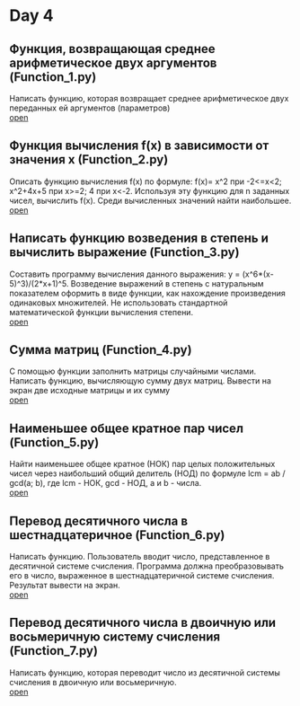 # Day 4

## Функция, возвращающая среднее арифметическое двух аргументов (Function_1.py)
Написать функцию, которая возвращает среднее арифметическое двух переданных ей аргументов (параметров)<br>
[open](/Day4/Function_1.py)

## Функция вычисления f(x) в зависимости от значения x (Function_2.py)
Описать функцию вычисления f(x) по формуле:
f(x)= x^2 при -2<=x<2;
x^2+4x+5 при x>=2;
4 при x<-2.
Используя эту функцию для n заданных чисел, вычислить f(x). Среди вычисленных значений найти наибольшее.<br>
[open](/Day4/Function_2.py)

## Написать функцию возведения в степень и вычислить выражение (Function_3.py)
Составить программу вычисления данного выражения: y = (x^6*(x-5)^3)/(2*x+1)^5. 
Возведение выражений в степень с натуральным показателем оформить в виде функции, как нахождение произведения одинаковых множителей. 
Не использовать стандартной математической функции вычисления степени.<br>
[open](/Day4/Function_3.py)

## Сумма матриц (Function_4.py)
С помощью функции заполнить матрицы случайными числами. 
Написать функцию, вычисляющую сумму двух матриц. 
Вывести на экран две исходные матрицы и их сумму<br>
[open](/Day4/Function_4.py)

## Наименьшее общее кратное пар чисел (Function_5.py)
Найти наименьшее общее кратное (НОК) пар целых положительных чисел
через наибольший общий делитель (НОД) по формуле lcm = ab / gcd(a; b),
где lcm - НОК, gcd - НОД, a и b - числа.<br>
[open](/Day4/Function_5.py)

## Перевод десятичного числа в шестнадцатеричное (Function_6.py)
Написать функцию. Пользователь вводит число, представленное в десятичной системе счисления. 
Программа должна преобразовывать его в число, выраженное в шестнадцатеричной системе счисления. 
Результат вывести на экран.<br>
[open](/Day4/Function_6.py)

## Перевод десятичного числа в двоичную или восьмеричную систему счисления (Function_7.py)
Написать функцию, которая переводит число из десятичной системы счисления в двоичную или восьмеричную.<br>
[open](/Day4/Function_7.py)
